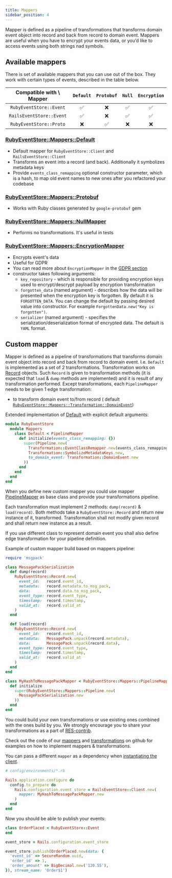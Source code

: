 ```yaml
---
title: Mappers
sidebar_position: 4
---
```


Mapper is defined as a pipeline of transformations that transforms domain event object into record and back from record
to domain event. Mappers are useful when you have to encrypt your events data, or you’d like to access events using both
strings nad symbols.

## Available mappers

There is set of available mappers that you can use out of the box. They work with certain types of events, described in
the table below.

| Compatible with \ Mapper | `Default` | `Protobuf` | `Null` | `Encryption` |
| :-: | :---------: | :----------: | :------: | :------------: |
| `RubyEventStore::Event` | ✅ | ❌ | ✅ | ✅ |
| `RailsEventStore::Event` | ✅ | ❌ | ✅ | ✅ |
| `RubyEventStore::Proto`| ❌ | ✅ | ❌ | ❌ |

### [RubyEventStore::Mappers::Default](https://github.com/RailsEventStore/rails_event_store/blob/master/ruby_event_store/lib/ruby_event_store/mappers/default.rb)

- Default mapper for `RubyEventStore::Client` and `RailsEventStore::Client`
- Transforms an event into a record (and back). Additionally it symbolizes metadata keys
- Provide `events_class_remapping` optional constructor parameter, which is a hash, to map old event names to new ones
  after you refactored your codebase

### [RubyEventStore::Mappers::Protobuf](https://github.com/RailsEventStore/rails_event_store/blob/master/contrib/ruby_event_store-protobuf/lib/ruby_event_store/protobuf/mappers/protobuf.rb)

- Works with Ruby classes generated by `google-protobuf` gem

### [RubyEventStore::Mappers::NullMapper](https://github.com/RailsEventStore/rails_event_store/blob/master/ruby_event_store/lib/ruby_event_store/mappers/null_mapper.rb)

- Performs no transformations. It's useful in tests

### [RubyEventStore::Mappers::EncryptionMapper](https://github.com/RailsEventStore/rails_event_store/blob/master/ruby_event_store/lib/ruby_event_store/mappers/encryption_mapper.rb)

- Encrypts event's data
- Useful for GDPR
- You can read more about `EncryptionMapper` in the [GDPR section](./gdpr#encryptionmapper)
- constructor takes following arguments:
  - `key_repository` - which is responsible for providing encryption keys used to encrypt/descrypt payload by encryption
    transformation
  - `forgotten_data` (named argument) - describes how the data will be presented when the encryption key is forgotten.
    By default it is `FORGOTTEN_DATA`. You can change the default by passing desired value into constructor. For
    example `ForgottenData.new("Key is forgotten")`.
  - `serializer` (named argument) - specifies the serialization/deserialization format of encrypted data. The default
    is `YAML` format.

## Custom mapper

Mapper is defined as a pipeline of transformations that transforms domain event object into record and back from record
to domain event. I.e. `Default` is implemented as a set of 2 transformations. Transformation works
on [Record](https://github.com/RailsEventStore/rails_event_store/blob/master/ruby_event_store/lib/ruby_event_store/record.rb)
objects. Such `Record` is given to transformation methods (it is expected that `load` & `dump` methods are implemented)
and it is result of any transformation performed. Except transformations, each `PipelineMapper` needs to be given 1 edge
transformation:

* to transform domain event to/from record (
  default [`RubyEventStore::Mappers::Transformation::DomainEvent`](https://github.com/RailsEventStore/rails_event_store/blob/master/ruby_event_store/lib/ruby_event_store/mappers/transformation/domain_event.rb))

Extended implementation
of [Default](https://github.com/RailsEventStore/rails_event_store/blob/master/ruby_event_store/lib/ruby_event_store/mappers/default.rb)
with explicit default arguments:

```ruby
module RubyEventStore
  module Mappers
    class Default < PipelineMapper
      def initialize(events_class_remapping: {})
        super(Pipeline.new(
          Transformation::EventClassRemapper.new(events_class_remapping),
          Transformation::SymbolizeMetadataKeys.new,
          to_domain_event: Transformation::DomainEvent.new
        ))
      end
    end
  end
end
```

When you define new custom mapper you could use
mapper [PipelineMapper](https://github.com/RailsEventStore/rails_event_store/blob/master/ruby_event_store/lib/ruby_event_store/mappers/pipeline_mapper.rb)
as base class and provide your transformations pipeline.

Each transformation must implement 2 methods: `dump(record)` & `load(record)`. Both methods take
a `RubyEventStore::Record` and return new instance of it, transformed. Transformation shall not modify given record and
shall return new instance as a result.

If you use different class to represent domain event you shall also define edge transformation for your pipeline
definition.

Example of custom mapper build based on mappers pipeline:

```ruby
require 'msgpack'

class MessagePackSerialization
  def dump(record)
    RubyEventStore::Record.new(
      event_id:   record.event_id,
      metadata:   record.metadata.to_msg_pack,
      data:       record.data.to_msg_pack,
      event_type: record.event_type,
      timestamp:  record.timestamp,
      valid_at:   record.valid_at
    )
  end

  def load(record)
    RubyEventStore::Record.new(
      event_id:   record.event_id,
      metadata:   MessagePack.unpack(record.metadata),
      data:       MessagePack.unpack(record.data),
      event_type: record.event_type,
      timestamp:  record.timestamp,
      valid_at:   record.valid_at
    )
  end
end

class MyHashToMessagePackMapper < RubyEventStore::Mappers::PipelineMapper
  def initialize
    super(RubyEventStore::Mappers::Pipeline.new(
      MessagePackSerialization.new
    ))
  end
end
```

You could build your own transformations or use existing ones combined with the ones build by you. We strongly encourage
you to share your transformations as a part
of [RES-contrib](https://github.com/RailsEventStore/rails_event_store/tree/master/contrib).

Check out the code of
our [mappers](https://github.com/RailsEventStore/rails_event_store/blob/master/ruby_event_store/lib/ruby_event_store/mappers/)
and [transformations](https://github.com/RailsEventStore/rails_event_store/blob/master/ruby_event_store/lib/ruby_event_store/mappers/transformation/)
on github for examples on how to implement mappers & transformations.

You can pass a different `mapper` as a dependency when [instantiating the client](../getting-started/install).

```ruby
# config/environments/*.rb

Rails.application.configure do
  config.to_prepare do
    Rails.configuration.event_store = RailsEventStore::Client.new(
      mapper: MyHashToMessagePackMapper.new
    )
  end
end
```

Now you should be able to publish your events:

```ruby
class OrderPlaced < RubyEventStore::Event
end

event_store = Rails.configuration.event_store

event_store.publish(OrderPlaced.new(data: {
  'event_id' => SecureRandom.uuid,
  'order_id' => 1,
  'order_amount' => BigDecimal.new('120.55'),
}), stream_name: 'Order$1')
```
